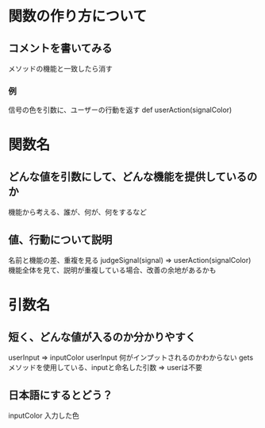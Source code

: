 # 関数の作り方について
## コメントを書いてみる
メソッドの機能と一致したら消す
### 例
信号の色を引数に、ユーザーの行動を返す
def userAction(signalColor)

# 関数名
## どんな値を引数にして、どんな機能を提供しているのか
機能から考える、誰が、何が、何をするなど
## 値、行動について説明
名前と機能の差、重複を見る
judgeSignal(signal) => userAction(signalColor)
機能全体を見て、説明が重複している場合、改善の余地があるかも

# 引数名
## 短く、どんな値が入るのか分かりやすく
userInput => inputColor
userInput 何がインプットされるのかわからない
getsメソッドを使用している、inputと命名した引数 => userは不要

## 日本語にするとどう？
inputColor 入力した色

